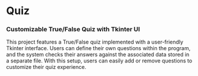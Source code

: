 # Quiz
### Customizable True/False Quiz with Tkinter UI
This project features a True/False quiz implemented with a user-friendly Tkinter interface. Users can define their own questions within the program, and the system checks their answers against the associated data stored in a separate file. With this setup, users can easily add or remove questions to customize their quiz experience.

